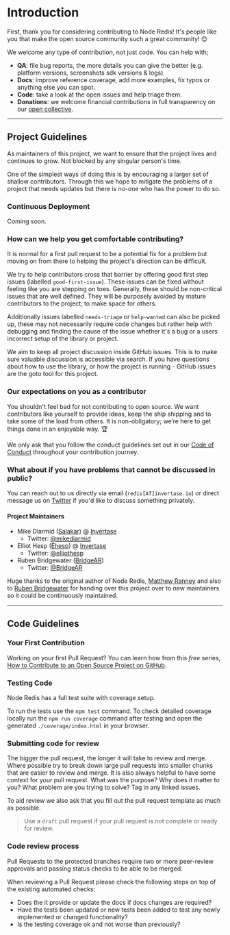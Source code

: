 # Introduction

First, thank you for considering contributing to Node Redis! It's people like you that make the open source community such a great community! 😊

We welcome any type of contribution, not just code. You can help with;

- **QA**: file bug reports, the more details you can give the better (e.g. platform versions, screenshots sdk versions & logs)
- **Docs**: improve reference coverage, add more examples, fix typos or anything else you can spot.
- **Code**: take a look at the open issues and help triage them.
- **Donations**: we welcome financial contributions in full transparency on our [open collective](https://opencollective.com/node-redis).

---

## Project Guidelines

As maintainers of this project, we want to ensure that the project lives and continues to grow. Not blocked by any
singular person's time.

One of the simplest ways of doing this is by encouraging a larger set of shallow contributors. Through this we hope to
mitigate the problems of a project that needs updates but there is no-one who has the power to do so.

### Continuous Deployment

<!-- TODO(Salakar) -->

Coming soon.

### How can we help you get comfortable contributing?

It is normal for a first pull request to be a potential fix for a problem but moving on from there to helping the
project's direction can be difficult.

We try to help contributors cross that barrier by offering good first step issues (labelled `good-first-issue`). These
issues can be fixed without feeling like you are stepping on toes. Generally, these should be non-critical issues that
are well defined. They will be purposely avoided by mature contributors to the project, to make space for others.

Additionally issues labelled `needs-triage` or `help-wanted` can also be picked up, these may not necessarily require
code changes but rather help with debugging and finding the cause of the issue whether it's a bug or a users incorrect
setup of the library or project.

We aim to keep all project discussion inside GitHub issues. This is to make sure valuable discussion is accessible via
search. If you have questions about how to use the library, or how the project is running - GitHub issues are the goto
tool for this project.

### Our expectations on you as a contributor

You shouldn't feel bad for not contributing to open source. We want contributors like yourself to provide ideas, keep
the ship shipping and to take some of the load from others. It is non-obligatory; we’re here to get things done in an
enjoyable way. :trophy:

We only ask that you follow the conduct guidelines set out in our [Code of Conduct](/CODE_OF_CONDUCT.md) throughout your
contribution journey.

### What about if you have problems that cannot be discussed in public?

You can reach out to us directly via email (`redis[AT]invertase.io`) or direct message us on
[Twitter](https://twitter.com/NodeRedis) if you'd like to discuss something privately.

#### Project Maintainers

- Mike Diarmid ([Salakar](https://github.com/Salakar)) @ [Invertase](https://github.com/invertase)
  - Twitter: [@mikediarmid](https://twitter.com/mikediarmid)
- Elliot Hesp ([Ehesp](https://github.com/Ehesp)) @ [Invertase](https://github.com/invertase)
  - Twitter: [@elliothesp](https://twitter.com/elliothesp)
- Ruben Bridgewater ([BridgeAR](https://github.com/BridgeAR))
  - Twitter: [@BridgeAR](https://twitter.com/BridgeAR)

Huge thanks to the original author of Node Redis, [Matthew Ranney](https://github.com/mranney) and also to
[Ruben Bridgewater](https://github.com/BridgeAR) for handing over this project over to new maintainers so it could be
continuously maintained.

---

## Code Guidelines

### Your First Contribution

Working on your first Pull Request? You can learn how from this _free_ series,
[How to Contribute to an Open Source Project on GitHub](https://egghead.io/series/how-to-contribute-to-an-open-source-project-on-github).

### Testing Code

Node Redis has a full test suite with coverage setup.

To run the tests use the `npm test` command. To check detailed coverage locally run the `npm run coverage` command after
testing and open the generated `./coverage/index.html` in your browser.

### Submitting code for review

The bigger the pull request, the longer it will take to review and merge. Where possible try to break down large pull
requests into smaller chunks that are easier to review and merge. It is also always helpful to have some context for
your pull request. What was the purpose? Why does it matter to you? What problem are you trying to solve? Tag in any linked issues.

To aid review we also ask that you fill out the pull request template as much as possible.

> Use a `draft` pull request if your pull request is not complete or ready for review.

### Code review process

Pull Requests to the protected branches require two or more peer-review approvals and passing status checks to be able
to be merged.

When reviewing a Pull Request please check the following steps on top of the existing automated checks:

- Does the it provide or update the docs if docs changes are required?
- Have the tests been updated or new tests been added to test any newly implemented or changed functionality?
- Is the testing coverage ok and not worse than previously?
